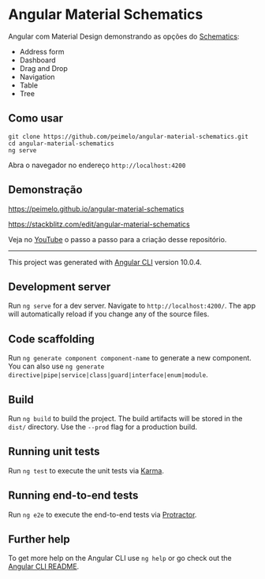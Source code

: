 # Angular Material Schematics

Angular com Material Design demonstrando as opções do [Schematics](https://material.angular.io/guide/schematics):

- Address form
- Dashboard
- Drag and Drop
- Navigation
- Table
- Tree

## Como usar

```
git clone https://github.com/peimelo/angular-material-schematics.git
cd angular-material-schematics
ng serve
```

Abra o navegador no endereço `http://localhost:4200`

## Demonstração

https://peimelo.github.io/angular-material-schematics

https://stackblitz.com/edit/angular-material-schematics

Veja no [YouTube](https://youtu.be/BLmphpppdrk) o passo a passo para a criação desse repositório.

---

This project was generated with [Angular CLI](https://github.com/angular/angular-cli) version 10.0.4.

## Development server

Run `ng serve` for a dev server. Navigate to `http://localhost:4200/`. The app will automatically reload if you change any of the source files.

## Code scaffolding

Run `ng generate component component-name` to generate a new component. You can also use `ng generate directive|pipe|service|class|guard|interface|enum|module`.

## Build

Run `ng build` to build the project. The build artifacts will be stored in the `dist/` directory. Use the `--prod` flag for a production build.

## Running unit tests

Run `ng test` to execute the unit tests via [Karma](https://karma-runner.github.io).

## Running end-to-end tests

Run `ng e2e` to execute the end-to-end tests via [Protractor](http://www.protractortest.org/).

## Further help

To get more help on the Angular CLI use `ng help` or go check out the [Angular CLI README](https://github.com/angular/angular-cli/blob/master/README.md).
